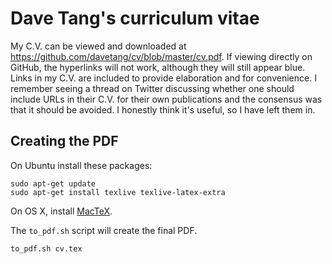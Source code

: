 # Dave Tang's curriculum vitae

My C.V. can be viewed and downloaded at <https://github.com/davetang/cv/blob/master/cv.pdf>. If viewing directly on GitHub, the hyperlinks will not work, although they will still appear blue. Links in my C.V. are included to provide elaboration and for convenience. I remember seeing a thread on Twitter discussing whether one should include URLs in their C.V. for their own publications and the consensus was that it should be avoided. I honestly think it's useful, so I have left them in.

## Creating the PDF

On Ubuntu install these packages:

~~~~{.bash}
sudo apt-get update
sudo apt-get install texlive texlive-latex-extra
~~~~

On OS X, install [MacTeX](http://www.tug.org/mactex/).

The `to_pdf.sh` script will create the final PDF.

~~~~{.bash}
to_pdf.sh cv.tex
~~~~

